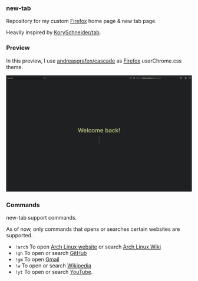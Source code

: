 <h3>new-tab</h3>
<p>
  Repository for my custom <a href="https://www.mozilla.org/firefox">Firefox</a> home page & new tab page.  
</p>
<p>
  Heavily inspired by <a href="https://github.com/KorySchneider/tab">KorySchneider/tab</a>.
</p>

<h3>Preview</h3>
<p>
  In this preview, I use <a href="https://github.com/andreasgrafen/cascade">andreasgrafen/cascade</a> as <a href="https://www.mozilla.org/firefox">Firefox</a> userChrome.css theme.
</p>
<img src="./assets/preview.gif" alt="preview image">

<h3>Commands</h3>
<p>new-tab support commands.</p>
<p>As of now, only commands that opens or searches certain websites are supported.</p>
<ul>
  <li>
    <code>!arch</code> To open <a href="https://archlinux.org">Arch Linux website</a> or search <a href="https://wiki.archlinux.org">Arch Linux Wiki</a>
  </li>
  <li>
    <code>!gh</code> To open or search <a href="https://github.com">GitHub</a>
  </li>
  <li>
    <code>!gm</code> To open <a href="https://mail.google.com">Gmail</a>
  </li>
  <li>
    <code>!w</code> To open or search <a href="https://wikipedia.org">Wikipedia</a>
  </li>
  <li>
    <code>!yt</code> To open or search <a href="https://youtube.com">YouTube</a>.
  </li>
</ul>